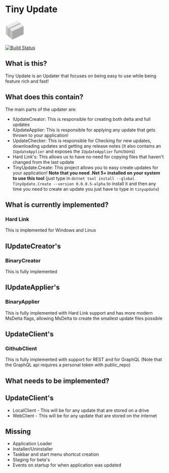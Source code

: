 # Tiny Update
![](assets/logo-60px.png)

[![Build Status](https://github.com/Azyyyyyy/TinyUpdate/actions/workflows/build_and_test.yml/badge.svg)](https://github.com/Azyyyyyy/TinyUpdate/actions/workflows/build_and_test.yml)
## What is this?
Tiny Update is an Updater that focuses on being easy to use while being feature rich and fast!

## What does this contain?
The main parts of the updater are:
* IUpdateCreator: This is responsible for creating both delta and full updates
* IUpdateApplier: This is responsible for applying any update that gets thrown to your application!
* UpdateChecker: This is responsible for Checking for new updates, downloading updates and getting any release notes (it also contains an ``IUpdateApplier`` and exposes the ``IUpdateApplier`` functions)
* Hard Link's: This allows us to have no need for copying files that haven't changed from the last update
* TinyUpdate.Create: This project allows you to easy create updates for your application! **Note that you need .Net 5+ installed on your system to use this tool** (just type in ``dotnet tool install --global TinyUpdate.Create --version 0.0.0.5-alpha`` to install it and then any time you need to create an update you just have to type in ``tinyupdate``)


## What is currently implemented?
### Hard Link
This is implemented for Windows and Linux

## IUpdateCreator's
### BinaryCreator
This is fully implemented

## IUpdateApplier's
### BinaryApplier
This is fully implemented with Hard Link support and has more modern MsDelta flags, allowing MsDelta to create the smallest update files possible

## UpdateClient's
### GithubClient
This is fully implemented with support for REST and for GraphQL (Note that the GraphQL api requires a personal token with public_repo)

## What needs to be implemented?
## UpdateClient's
* LocalClient - This will be for any update that are stored on a drive
* WebClient - This will be for any update that are stored on the internet

## Missing
* Application Loader
* Installer/Uninstaller
* Taskbar and start menu shortcut creation
* Staging for beta's
* Events on startup for when application was updated
